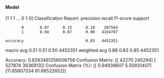 #### Model
[1 1 1 ... 0 1 0]
Classification Report:
              precision    recall  f1-score   support

           0       0.07      0.15      0.10    287564
           1       0.94      0.87      0.90   4164787

    accuracy                           0.83   4452351
   macro avg       0.51      0.51      0.50   4452351
weighted avg       0.88      0.83      0.85   4452351

Accuracy: 0.8263461259006758
Confusion Matrix:
[[  42270  245294]
 [ 527874 3636913]]
Confusion Matrix (%):
[[ 0.94938607  5.50931407]
 [11.85607334 81.68522652]]
